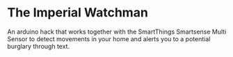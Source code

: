 The Imperial Watchman
=====================

An arduino hack that works together with the SmartThings Smartsense Multi Sensor to detect movements in your home and alerts you to a potential burglary through text.
